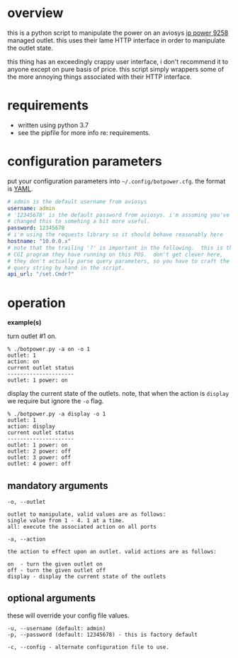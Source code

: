 # overview

this is a python script to manipulate the power on an aviosys [ip power 9258](http://www.aviosys.com/products/9258.html) managed outlet.  this uses their lame HTTP interface in order to manipulate the outlet state.

this thing has an exceedingly crappy user interface, i don't recommend it to anyone except on pure basis of price.  this script simply wrappers some of the more annoying things associated with their HTTP interface.

# requirements

- written using python 3.7
- see the pipfile for more info re: requirements.

# configuration parameters

put your configuration parameters into `~/.config/botpower.cfg`. the format is [YAML](https://yaml.org). 

``` yaml
# admin is the default username from aviosys
username: admin
# '12345678' is the default password from aviosys. i'm assuming you've 
# changed this to somehing a bit more useful.
password: 12345678
# i'm using the requests library so it should behave reasonably here 
hostname: "10.0.0.x"
# note that the trailing '?' is important in the following.  this is the 
# CGI program they have running on this POS.  don't get clever here,
# they don't actually parse query parameters, so you have to craft the
# query string by hand in the script.
api_url: "/set.Cmdr?"
```

# operation 


**example(s)**

turn outlet #1 on.

``` text
% ./botpower.py -a on -o 1
outlet: 1
action: on
current outlet status
---------------------
outlet: 1 power: on
```

display the current state of the outlets.  note, that when the action is `display` we require but ignore the `-o` flag.

``` text
% ./botpower.py -a display -o 1
outlet: 1
action: display
current outlet status
---------------------
outlet: 1 power: on
outlet: 2 power: off
outlet: 3 power: off
outlet: 4 power: off
```

## mandatory arguments
```
-o, --outlet

outlet to manipulate, valid values are as follows:
single value from 1 - 4. 1 at a time.
all: execute the associated action on all ports

-a, --action

the action to effect upon an outlet. valid actions are as follows:

on  - turn the given outlet on
off - turn the given outlet off
display - display the current state of the outlets
```
## optional arguments

these will override your config file values.
```
-u, --username (default: admin)
-p, --password (default: 12345678) - this is factory default

-c, --config - alternate configuration file to use. 

```
